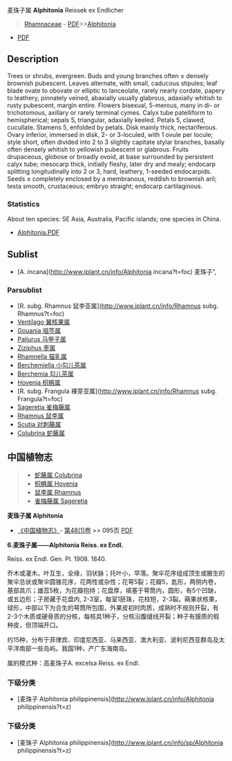 麦珠子属 **Alphitonia** Reissek ex Endlicher

> [Rhamnaceae](http://www.iplant.cn/info/Rhamnaceae?t=foc) - [PDF](http://www.iplant.cn/foc/pdf/Rhamnaceae.pdf)>>[Alphitonia](http://www.iplant.cn/info/Alphitonia?t=foc)
 - [PDF](http://www.iplant.cn/foc/pdf/Alphitonia.pdf)

## Description

Trees or shrubs, evergreen. Buds and young branches often ± densely brownish pubescent. Leaves alternate, with small, caducous stipules; leaf blade ovate to obovate or elliptic to lanceolate, rarely nearly cordate, papery to leathery, pinnately veined, abaxially usually glabrous, adaxially whitish to rusty pubescent, margin entire. Flowers bisexual, 5-merous, many in di- or trichotomous, axillary or rarely terminal cymes. Calyx tube patelliform to hemispherical; sepals 5, triangular, adaxially keeled. Petals 5, clawed, cucullate. Stamens 5, enfolded by petals. Disk mainly thick, nectariferous. Ovary inferior, immersed in disk, 2- or 3-loculed, with 1 ovule per locule; style short, often divided into 2 to 3 slightly capitate stylar branches, basally often densely whitish to yellowish pubescent or glabrous. Fruits drupaceous, globose or broadly ovoid, at base surrounded by persistent calyx tube; mesocarp thick, initially fleshy, later dry and mealy; endocarp splitting longitudinally into 2 or 3, hard, leathery, 1-seeded endocarpids. Seeds ± completely enclosed by a membranous, reddish to brownish aril; testa smooth, crustaceous; embryo straight; endocarp cartilaginous.

### Statistics
About ten species: SE Asia, Australia, Pacific islands; one species in China.

* [Alphitonia.PDF](http://www.iplant.cn/foc/pdf/Alphitonia.pdf)

## Sublist

* [A.  incana](http://www.iplant.cn/info/Alphitonia incana?t=foc) 麦珠子",

### Parsublist

* [R.  subg. Rhamnus  鼠李亚属](http://www.iplant.cn/info/Rhamnus subg. Rhamnus?t=foc)
* [Ventilago  翼核果属](http://www.iplant.cn/info/Ventilago?t=foc)
* [Gouania  咀签属](http://www.iplant.cn/info/Gouania?t=foc)
* [Paliurus  马甲子属](http://www.iplant.cn/info/Paliurus?t=foc)
* [Ziziphus  枣属](http://www.iplant.cn/info/Ziziphus?t=foc)
* [Rhamnella  猫乳属](http://www.iplant.cn/info/Rhamnella?t=foc)
* [Berchemiella  小勾儿茶属](http://www.iplant.cn/info/Berchemiella?t=foc)
* [Berchemia  勾儿茶属](http://www.iplant.cn/info/Berchemia?t=foc)
* [Hovenia  枳椇属](http://www.iplant.cn/info/Hovenia?t=foc)
* [R.  subg. Frangula  裸芽亚属](http://www.iplant.cn/info/Rhamnus subg. Frangula?t=foc)
* [Sageretia  雀梅藤属](http://www.iplant.cn/info/Sageretia?t=foc)
* [Rhamnus  鼠李属](http://www.iplant.cn/info/Rhamnus?t=foc)
* [Scutia  对刺藤属](http://www.iplant.cn/info/Scutia?t=foc)
* [Colubrina  蛇藤属](http://www.iplant.cn/info/Colubrina?t=foc)

## 中国植物志

> * [蛇藤属  Colubrina](http://www.iplant.cn/info/Colubrina?t=z)
> * [枳椇属  Hovenia](http://www.iplant.cn/info/Hovenia?t=z)
> * [鼠李属  Rhamnus](http://www.iplant.cn/info/Rhamnus?t=z)
> * [雀梅藤属  Sageretia](http://www.iplant.cn/info/Sageretia?t=z)

**麦珠子属 Alphitonia**

* [《中国植物志》](http://www.iplant.cn/frps)- [第48(1)卷](http://www.iplant.cn/frps/vol/48(1)) >> 095页 [PDF](http://www.iplant.cn/frps/pdf/48(1)/095y.pdf)

**6.麦珠子属——Alphitonia Reiss. ex Endl.**

Reiss. ex Endl. Gen. Pl. 1908. 1840.

乔木或灌木。叶互生，全缘，羽状脉；托叶小，早落。聚伞花序组成顶生或腋生的聚伞总状或聚伞圆锥花序，花两性或杂性；花萼5裂；花瓣5，匙形，两侧内卷，基部具爪；雄蕊5枚，为花瓣抱持；花盘厚，填塞于萼筒内，圆形，有5个凹缺，或五边形；子房藏于花盘内, 2-3室，每室1胚珠，花柱短，2-3裂。蒴果状核果，球形，中部以下为合生的萼筒所包围，外果皮初时肉质，成熟时不规则开裂，有2-3个木质或硬骨质的分核，每核具1种子，分核沿腹缝线开裂；种子有膜质的假种皮，但顶端开口。

约15种，分布于菲律宾、印度尼西亚、马来西亚、澳大利亚、波利尼西亚群岛及太平洋南部一些岛屿。我国1种，产广东海南岛。

属的模式种：高麦珠子A. excelsa Reiss. ex Endl.

### 下级分类
* [麦珠子  Alphitonia philippinensis](http://www.iplant.cn/info/Alphitonia philippinensis?t=z)

### 下级分类
* [麦珠子  Alphitonia philippinensis](http://www.iplant.cn/info/sp/Alphitonia philippinensis?t=z)
